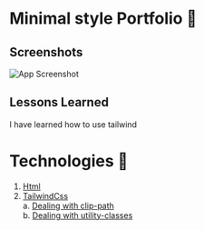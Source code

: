 # Minimal style Portfolio 📝  
  
## Screenshots  
![App Screenshot](https://www.tetranyde.com/static/68f26abc5470cfc2b97682c699d23e1f/3a046/banner.png)  

## Lessons Learned  
I have learned how to use tailwind   
      
# Technologies 🚀 
1. [Html](#html)  
2. [TailwindCss](#TailwindCss)  
    a. [Dealing with clip-path](#subparagraph1)  
    b. [Dealing with utility-classes](#subparagraph1)  

